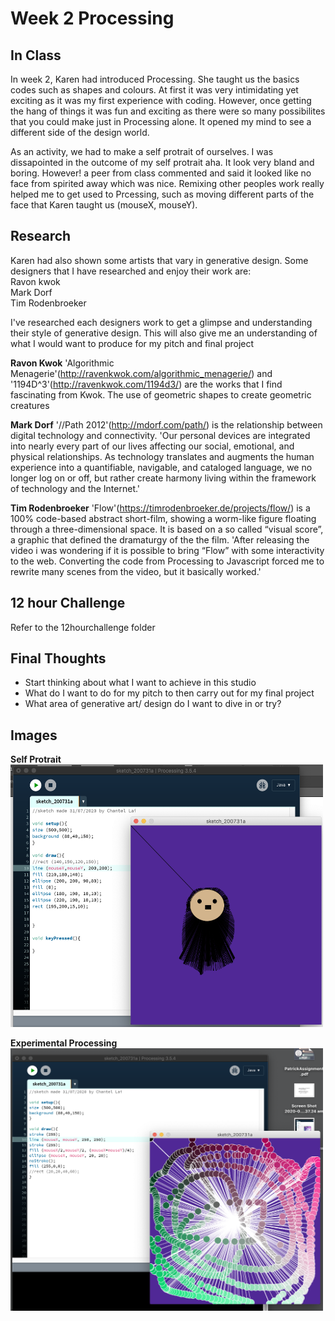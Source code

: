 # Week 2 Processing

## In Class
In week 2, Karen had introduced Processing. She taught us the basics codes such as shapes and colours. At first it was very intimidating yet exciting as it was my first experience with coding. However, once getting the hang of things it was fun and exciting as there were so many possibilites that you could make just in Processing alone. It opened my mind to see a different side of the design world. 

As an activity, we had to make a self protrait of ourselves. I was dissapointed in the outcome of my self protrait aha. It look very bland and boring. However! a peer from class commented and said it looked like no face from spirited away which was nice. Remixing other peoples work really helped me to get used to Prcessing, such as moving different parts of the face that Karen taught us (mouseX, mouseY). 

## Research

Karen had also shown some artists that vary in generative design. Some designers that I have researched and enjoy their work are: <br/>
Ravon kwok <br/>
Mark Dorf <br/>
Tim Rodenbroeker <br/>

I've researched each designers work to get a glimpse and understanding their style of generative design. This will also give me an understanding of what I would want to produce for my pitch and final project 

__Ravon Kwok__ 
'Algorithmic Menagerie'(http://ravenkwok.com/algorithmic_menagerie/) and '1194D^3'(http://ravenkwok.com/1194d3/) are the works that I find fascinating from Kwok. The use of geometric shapes to create geometric creatures 

__Mark Dorf__
'//Path 2012'(http://mdorf.com/path/) is the relationship between digital technology and connectivity. 
'Our personal devices are integrated into nearly every part of our lives affecting our social, emotional, and physical relationships. As technology translates and augments the human experience into a quantifiable, navigable, and cataloged language, we no longer log on or off, but rather create harmony living within the framework of technology and the Internet.'

__Tim Rodenbroeker__
'Flow'(https://timrodenbroeker.de/projects/flow/) is a 100% code-based abstract short-film, showing a worm-like figure floating through a three-dimensional space. It is based on a so called “visual score”, a graphic that defined the dramaturgy of the the film. 'After releasing the video i was wondering if it is possible to bring “Flow” with some interactivity to the web. Converting the code from Processing to Javascript forced me to rewrite many scenes from the video, but it basically worked.'

## 12 hour Challenge
Refer to the 12hourchallenge folder

## Final Thoughts <br/>
- Start thinking about what I want to achieve in this studio <br/>
- What do I want to do for my pitch to then carry out for my final project <br/>
- What area of generative art/ design do I want to dive in or try? <br/>

## Images
__Self Protrait__ <br/>
<img src="https://github.com/ChantelLai/Slave-to-the-Algorithm/blob/master/Week%202/SelfPortrait.png" alt="SelfPortrait.png" border="0" width="500" height="420"/>
<br/>

__Experimental Processing__ <br/>
<img src="https://github.com/ChantelLai/Slave-to-the-Algorithm/blob/master/Week%202/Experimental.png" alt="Experimental.png" border="0" width="500" height="420"/>
